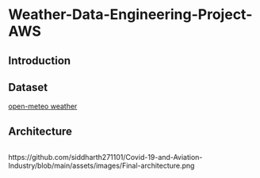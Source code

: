 # Weather-Data-Engineering-Project-AWS

## Introduction

## Dataset

[open-meteo weather](https://open-meteo.com/en/docs)

## Architecture

<p align="left">
    <img src="">
</p>
https://github.com/siddharth271101/Covid-19-and-Aviation-Industry/blob/main/assets/images/Final-architecture.png
